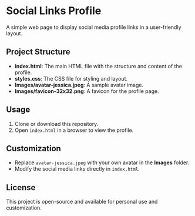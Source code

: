 # Social Links Profile

A simple web page to display social media profile links in a user-friendly layout.

## Project Structure
- **index.html**: The main HTML file with the structure and content of the profile.
- **styles.css**: The CSS file for styling and layout.
- **Images/avatar-jessica.jpeg**: A sample avatar image.
- **Images/favicon-32x32.png**: A favicon for the profile page.

## Usage
1. Clone or download this repository.
2. Open `index.html` in a browser to view the profile.

## Customization
- Replace `avatar-jessica.jpeg` with your own avatar in the **Images** folder.
- Modify the social media links directly in `index.html`.

## License
This project is open-source and available for personal use and customization.
